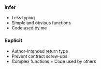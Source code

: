 ### Infer
- Less typing
- Simple and obvious functions
- Code used by me

### Explicit
- Author-Intended return type
- Prevent contract screw-ups
- Complex functions
= Code used by others
